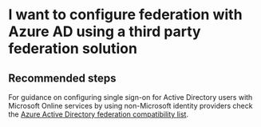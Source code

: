 <properties
	pageTitle="I want to configure federation with Azure AD using a third party federation solution"
	description="A user wants to use a 3rd party Idp with Azure AD"
	service="microsoft.aad"
	resource="Microsoft_AAD_IAM"
	authors="billmath"
	displayOrder="4"
	selfHelpType="generic"
	supportTopicIds="32570970"
	resourceTags=""
	productPesIds="14785"
	cloudEnvironments="public"
/>

# I want to configure federation with Azure AD using a third party federation solution

## **Recommended steps**
For guidance on configuring single sign-on for Active Directory users with Microsoft Online services by using non-Microsoft identity providers check the [Azure Active Directory federation compatibility list](https://docs.microsoft.com/azure/active-directory/connect/active-directory-aadconnect-federation-compatibility#azure-active-directory).
